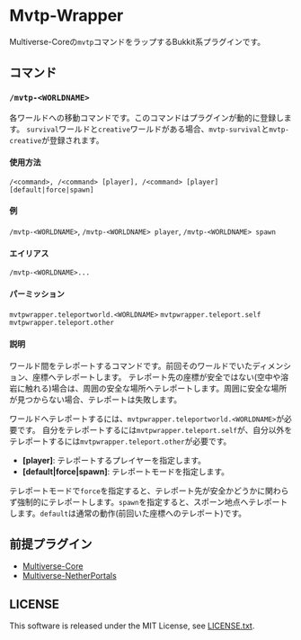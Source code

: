 # Mvtp-Wrapper

Multiverse-Coreの`mvtp`コマンドをラップするBukkit系プラグインです。

## コマンド

### `/mvtp-<WORLDNAME>`

各ワールドへの移動コマンドです。このコマンドはプラグインが動的に登録します。
`survival`ワールドと`creative`ワールドがある場合、`mvtp-survival`と`mvtp-creative`が登録されます。

#### 使用方法

`/<command>, /<command> [player], /<command> [player] [default|force|spawn]`

#### 例

`/mvtp-<WORLDNAME>`, `/mvtp-<WORLDNAME> player`, `/mvtp-<WORLDNAME> spawn`

#### エイリアス

`/mvtp-<WORLDNAME>...`

#### パーミッション

`mvtpwrapper.teleportworld.<WORLDNAME>`
`mvtpwrapper.teleport.self`
`mvtpwrapper.teleport.other`

#### 説明

ワールド間をテレポートするコマンドです。前回そのワールドでいたディメンション、座標へテレポートします。
テレポート先の座標が安全ではない(空中や溶岩に触れる)場合は、周囲の安全な場所へテレポートします。周囲に安全な場所が見つからない場合、テレポートは失敗します。

ワールドへテレポートするには、`mvtpwrapper.teleportworld.<WORLDNAME>`が必要です。
自分をテレポートするには`mvtpwrapper.teleport.self`が、自分以外をテレポートするには`mvtpwrapper.teleport.other`が必要です。

- **\[player]**: テレポートするプレイヤーを指定します。
- **\[default|force|spawn]**: テレポートモードを指定します。

テレポートモードで`force`を指定すると、テレポート先が安全かどうかに関わらず強制的にテレポートします。`spawn`を指定すると、スポーン地点へテレポートします。`default`は通常の動作(前回いた座標へのテレポート)です。

## 前提プラグイン

- [Multiverse-Core](https://github.com/Multiverse/Multiverse-Core)
- [Multiverse-NetherPortals](https://github.com/Multiverse/Multiverse-NetherPortals)

## LICENSE

This software is released under the MIT License, see [LICENSE.txt](LICENSE.txt).
